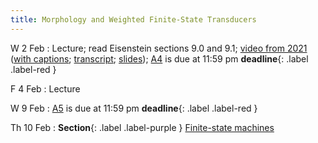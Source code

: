```yaml
---
title: Morphology and Weighted Finite-State Transducers
---
```


W 2 Feb
: Lecture; read Eisenstein sections 9.0 and 9.1;
[video from 2021](https://drive.google.com/file/d/1MDj3JUBecLOqCMApOWlxG0ZOxmZcQC20/view?usp=sharing)
([with captions](https://drive.google.com/file/d/1zXXPwAFycgIRK-25TctN5IIvo7W2H-ii/view?usp=sharing);
[transcript](https://drive.google.com/file/d/16DyBtGwSOUHVcSMN-hvCWsc0awCyX_n2/view?usp=sharing);
[slides](https://drive.google.com/file/d/1ejcGyncrh5lSe_P7TRX8Slj_roZUWq2p/view?usp=sharing)); [A4](../assets/docs/A4.pdf) is due at 11:59 pm **deadline**{: .label .label-red }

F 4 Feb
: Lecture

W 9 Feb
: [A5](../assets/docs/A5.pdf) is due at 11:59 pm **deadline**{: .label .label-red }

Th 10 Feb
: **Section**{: .label .label-purple } [Finite-state machines](#)

